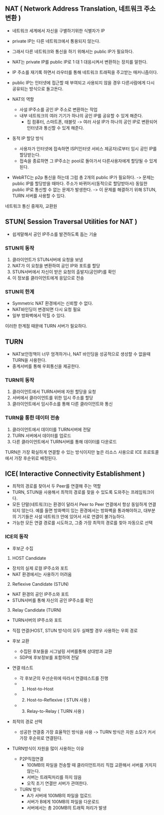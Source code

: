 ## NAT ( Network Address Translation, 네트워크 주소 변환 )
- 네트워크 세계에서 자신을 구별하기위한 식별자가 IP
- private IP는 다른 네트워크에서 통용되지 않는다.
- 그래서 다른 네트워크와 통신을 하기 위해서는 public IP가 필요하다.
- NAT는 private IP를 public IP로 1 대 1 대응시켜서 변환하는 장치를 말한다.
- IP 주소를 재기록 하면서 라우터를 통해 네트워크 트래픽을 주고받는 매커니즘이다.
- public IP는 인터넷에 접근할 때 부여되고 사용되지 않을 경우 다른사람에게 다시 공유되는 방식으로 돌고돈다.

- NAT의 역할
  - 사설 IP주소를 공인 IP 주소로 변환하는 작업
  - 내부 네트워크의 여러 기기가 하나의 공인 IP를 공유할 수 있게 해준다.
    - 집 컴퓨터, 스마트폰, 태블릿 -> 여러 사설 IP가 하나의 공인 IP로 변환되어 인터넷과 통신할 수 있게 해준다.

- 동적 IP 할당 방식
  - 사용자가 인터넷에 접속하면 ISP(인터넷 서비스 제공자)로부터 임시 공인 IP를 할당받는다.
  - 접속을 종료하면 그 IP주소는 pool로 돌아가서 다른사용자에게 할당될 수 있게 된다.

- WebRTC는 p2p 통신을 하는데 그럼 총 2개의 public IP가 필요하다. -> 문제는 public IP를 할당받을 때마다. 주소가 바뀌어서(동적으로 할당받아서) 
동일한 public IP로 통신할 수 없는 문제가 발생한다. -> 이 문제를 해결하기 위해 STUN, TURN 서버를 사용할 수 있다.

네트워크 통신 중재자, 교환원


## STUN( Session Traversal Utilities for NAT )
- 쉽게말해서 공인 IP주소를 발견하도록 돕는 기술

### STUN의 동작
1. 클라이언트가 STUN서버에 요청을 보냄
2. NAT가 이 요청을 변환하여 공인 IP와 포트를 할당
3. STUN서버에서 자신이 받은 요청의 출발지(공인IP)를 확인
4. 이 정보를 클라이언트에게 응답으로 전송

### STUN의 한계
- Symmetric NAT 환경에서는 신뢰할 수 없다.
- NAT바인딩이 변경되면 다시 요청 필요
- 일부 방화벽에서 막힐 수 있다.

이러한 한계점 때문에 TURN 서버가 필요하다.


## TURN
- NAT보안정책이 너무 엄격하거나, NAT 바인딩을 성공적으로 생성할 수 없을때 TURN을 사용한다.
- 중계서버를 통해 우회통신을 제공한다.

### TURN의 동작
1. 클라이언트에서 TURN서버에 자원 할당을 요청
2. 서버에서 클라이언트를 위한 임시 주소를 할당
3. 클라이언트에서 임시주소를 통해 다른 클라이언트와 통신

### TURN을 통한 데이터 전송
1. 클라이언트에서 데이터를 TURN서버에 전달
2. TURN 서버에서 데이터를 업로드
3. 다른 클라이언트에서 TURN서버를 통해 데이터를 다운로드 

TURN은 가장 확실하게 연결할 수 있는 방식이지만 높은 리소스 사용으로 ICE 프로토콜에서 가장 후순위로 배정된다.

## ICE( Interactive Connectivity Establishment )
- 최적의 경로를 찾아서 두 Peer를 연결해 주는 역할
- TURN, STUN을 사용해서 최적의 경로를 찾을 수 있도록 도와주는 프레임워크이다.
- 모든 단말(네트워크)는 환경이 달라서 Peer to Peer 연결에서 항상 동일하게 연결되지 않는다. 예를 들면 방화벽이 있는 환경에서는 방화벽을 통과해야하고, 대부분의 기기들은 사설 네트워크 안에 있어서 서로 연결이 불가능하다.
- 가능한 모든 연결 경로를 시도하고, 그중 가장 최적의 경로를 찾아 자동으로 선택

### ICE의 동작
- 후보군 수집
1. HOST Candidate
  - 장치의 실제 로컬 IP주소와 포트
  - NAT 환경에서는 사용하기 어려움
2. Reflexive Candidate (STUN)
  - NAT 환경의 공인 IP주소와 포트
  - STUN서버를 통해 자신의 공인 IP주소를 확인
3. Relay Candidate (TURN)
  - TURN서버의 IP주소와 포트
  - 직접 연결(HOST, STUN 방식)이 모두 실패할 경우 사용하는 우회 경로

- 후보 교환
  - 수집된 후보들을 시그널링 서버를통해 상대방과 교환
  - SDP에 후보정보를 포함하여 전달

- 연결 테스트
  - 각 후보군의 우선순위에 따라서 연결테스트를 진행
  - 1. Host-to-Host 
  - 2. Host-to-Reflexive ( STUN 사용 )
  - 3. Relay-to-Relay ( TURN 사용 )

- 최적의 경로 선택
  - 성공한 연결중 가장 효율적인 방식을 사용 -> TURN 방식은 자원 소모가 커서 가장 후순위로 연결된다.

- TURN방식이 자원을 많이 사용하는 이유
  - P2P직접연결
    - 100MB의 파일을 전송할 때 클라이언트끼리 직접 교환해서 서버를 거치지 않는다.
    - 서버는 트래픽처리를 하지 않음
    - 오직 초기 연결만 서버가 관여한다.
  - TURN 방식
    - A가 서버에 100MB의 파일을 업로드
    - 서버가 B에게 100MB의 파일을 다운로드
    - 서버에서는 총 200MB의 트래픽 처리가 발생

